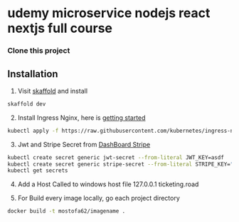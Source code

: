 # udemy microservice nodejs react nextjs full course

### Clone this project 
## Installation
1. Visit [skaffold](https://skaffold.dev/) and install
```sh
skaffold dev
```
2. Install  Ingress Nginx, here is [getting started](https://github.com/kubernetes/ingress-nginx)
```sh
kubectl apply -f https://raw.githubusercontent.com/kubernetes/ingress-nginx/controller-v1.3.1/deploy/static/provider/cloud/deploy.yaml
```
3. Jwt and Stripe Secret from [DashBoard Stripe](https://dashboard.stripe.com/test/apikeys)
```sh
kubectl create secret generic jwt-secret --from-literal JWT_KEY=asdf
kubectl create secret generic stripe-secret --from-literal STRIPE_KEY="seceret_from_stripe_api_keys"
kubectl get secrets
```
4. Add a Host Called to windows host file
 127.0.0.1 ticketing.road

5. For Build every image locally, go each project directory 
```sh
docker build -t mostofa62/imagename .
```

